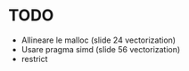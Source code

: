# TODO

- Allineare le malloc (slide 24 vectorization)
- Usare pragma simd (slide 56 vectorization)
- restrict
